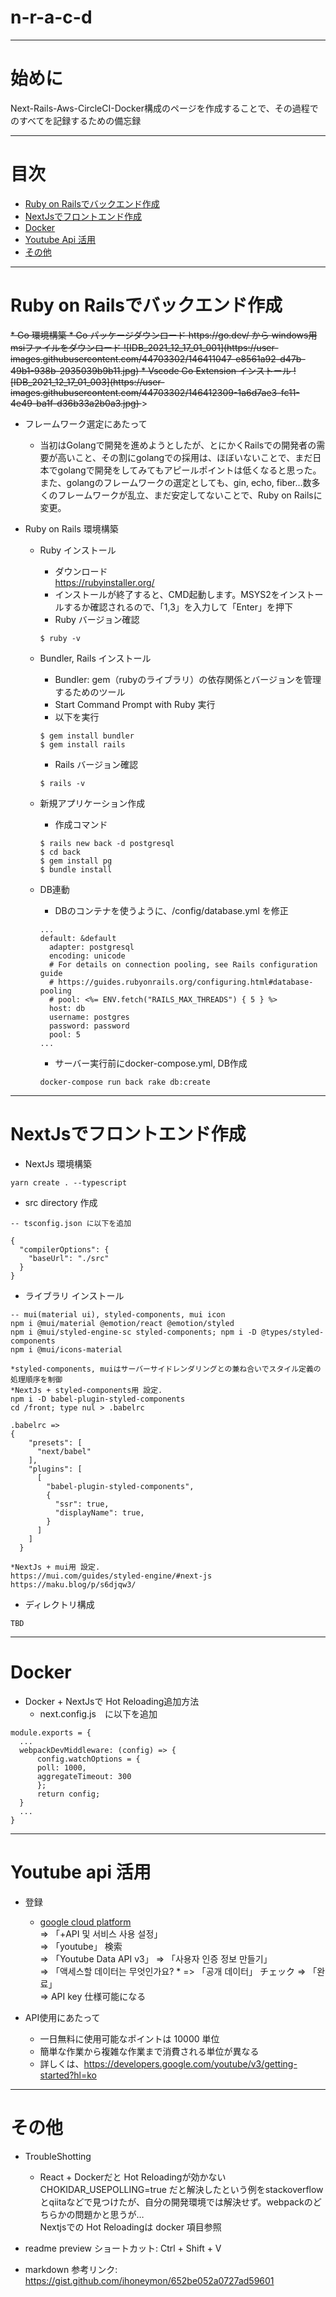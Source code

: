 # n-r-a-c-d

---
# 始めに 

Next-Rails-Aws-CircleCI-Docker構成のページを作成することで、その過程でのすべてを記録するための備忘録  

---

# 目次

- [Ruby on Railsでバックエンド作成](#ruby_on_railsでバックエンド作成)
- [NextJsでフロントエンド作成](#nextjsでフロントエンド作成)
- [Docker](#docker)
- [Youtube Api 活用](#youtube_api_活用)
- [その他](#その他)

---

# Ruby on Railsでバックエンド作成

<del>
* Go 環境構築
    * Go パッケージダウンロード
        https://go.dev/ から windows用 msiファイルをダウンロード  
        ![IDB_2021_12_17_01_001](https://user-images.githubusercontent.com/44703302/146411047-e8561a92-d47b-49b1-938b-2935039b9b11.jpg)  
    * Vscode Go Extension インストール  
    ![IDB_2021_12_17_01_003](https://user-images.githubusercontent.com/44703302/146412309-1a6d7ae3-fc11-4e49-ba1f-d36b33a2b0a3.jpg)  
</del>
>

* フレームワーク選定にあたって
  - 当初はGolangで開発を進めようとしたが、とにかくRailsでの開発者の需要が高いこと、その割にgolangでの採用は、ほぼいないことで、まだ日本でgolangで開発をしてみてもアピールポイントは低くなると思った。また、golangのフレームワークの選定としても、gin, echo, fiber…数多くのフレームワークが乱立、まだ安定してないことで、Ruby on Railsに変更。

* Ruby on Rails 環境構築  
  - Ruby インストール  
    - ダウンロード  
    https://rubyinstaller.org/  
    - インストールが終了すると、CMD起動します。MSYS2をインストールするか確認されるので、「1,3」を入力して「Enter」を押下  
    - Ruby バージョン確認
    ```
    $ ruby -v
    ```
  - Bundler, Rails インストール  
    - Bundler: gem（rubyのライブラリ）の依存関係とバージョンを管理するためのツール  
    - Start Command Prompt with Ruby 実行  
    - 以下を実行
    ```
    $ gem install bundler
    $ gem install rails
    ```
    - Rails バージョン確認
    ```
    $ rails -v
    ```
  - 新規アプリケーション作成
    - 作成コマンド
    ```
    $ rails new back -d postgresql
    $ cd back
    $ gem install pg
    $ bundle install
    ```

  - DB連動  
    - DBのコンテナを使うように、/config/database.yml を修正
    ```
    ...
    default: &default
      adapter: postgresql
      encoding: unicode
      # For details on connection pooling, see Rails configuration guide
      # https://guides.rubyonrails.org/configuring.html#database-pooling
      # pool: <%= ENV.fetch("RAILS_MAX_THREADS") { 5 } %>
      host: db
      username: postgres
      password: password
      pool: 5
    ...
    ```

    - サーバー実行前にdocker-compose.yml, DB作成
    ```
    docker-compose run back rake db:create
    ```

---

# NextJsでフロントエンド作成

* NextJs 環境構築
```
yarn create . --typescript
```

* src directory 作成
```
-- tsconfig.json に以下を追加

{
  "compilerOptions": {
    "baseUrl": "./src"
  }
}
```

* ライブラリ インストール
```
-- mui(material ui), styled-components, mui icon
npm i @mui/material @emotion/react @emotion/styled 
npm i @mui/styled-engine-sc styled-components; npm i -D @types/styled-components
npm i @mui/icons-material

*styled-components, muiはサーバーサイドレンダリングとの兼ね合いでスタイル定義の処理順序を制御
*NextJs + styled-components用 設定. 
npm i -D babel-plugin-styled-components
cd /front; type nul > .babelrc

.babelrc =>
{
    "presets": [
      "next/babel"
    ],
    "plugins": [
      [
        "babel-plugin-styled-components",
        {
          "ssr": true,
          "displayName": true,
        }
      ]
    ]
  }

*NextJs + mui用 設定.
https://mui.com/guides/styled-engine/#next-js
https://maku.blog/p/s6djqw3/

```


* ディレクトリ構成
```
TBD
```

---
# Docker

* Docker + NextJsで Hot Reloading追加方法
  - next.config.js　に以下を追加
```
module.exports = {
  ...
  webpackDevMiddleware: (config) => {
      config.watchOptions = {
      poll: 1000,
      aggregateTimeout: 300
      };
      return config;
  }
  ...
}
```

---

# Youtube api 活用

* 登録
  - [google cloud platform](https://console.cloud.google.com/projectselector2/apis/dashboard?supportedpurview=project) \
  => 「+API 및 서비스 사용 설정」 \
  => 「youtube」 検索 \
  => 「Youtube Data API v3」
  => 「사용자 인증 정보 만들기」 \
  => 「액세스할 데이터는 무엇인가요? * => 「공개 데이터」 チェック => 「완료」\
  => API key 仕様可能になる

* API使用にあたって
  - 一日無料に使用可能なポイントは 10000 単位
  - 簡単な作業から複雑な作業まで消費される単位が異なる
  - 詳しくは、https://developers.google.com/youtube/v3/getting-started?hl=ko



---

# その他

* TroubleShotting
  - React + Dockerだと Hot Reloadingが効かない  
  CHOKIDAR_USEPOLLING=true だと解決したという例をstackoverflowとqiitaなどで見つけたが、自分の開発環境では解決せず。webpackのどちらかの問題かと思うが…  
  Nextjsでの Hot Reloadingは docker 項目参照

* readme preview ショートカット: Ctrl + Shift + V
* markdown 参考リンク: https://gist.github.com/ihoneymon/652be052a0727ad59601

